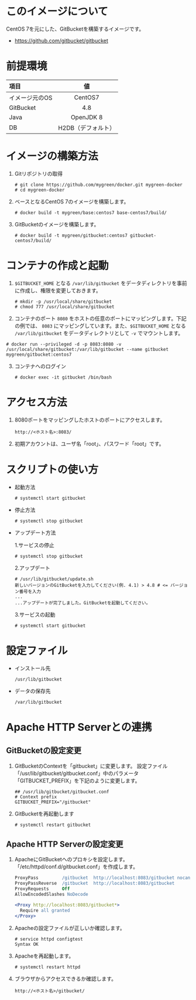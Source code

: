 # このイメージについて

CentOS 7を元にした、GitBucketを構築するイメージです。

- https://github.com/gitbucket/gitbucket

# 前提環境

|項目|値|
|:--|:--:|
|イメージ元のOS|CentOS7|
|GitBucket|4.8|
|Java|OpenJDK 8|
|DB|H2DB（デフォルト）|

# イメージの構築方法

1. Gitリポジトリの取得
    ```console
    # git clone https://github.com/mygreen/docker.git mygreen-docker
    # cd mygreen-docker
    ```

2. ベースとなるCentOS 7のイメージを構築します。
    ```console
    # docker build -t mygreen/base:centos7 base-centos7/build/
    ```

3. GitBucketのイメージを構築します。
    ```console
    # docker build -t mygreen/gitbucket:centos7 gitbucket-centos7/build/
    ```


# コンテナの作成と起動
1. ``$GITBUCKET_HOME`` となる ``/var/lib/gitbucket`` をデータディレクトリを事前に作成し、権限を変更しておきます。
    ```console
    # mkdir -p /usr/local/share/gitbucket
    # chmod 777 /usr/local/share/gitbucket
    ```

2. コンテナのポート ``8080`` をホストの任意のポートにマッピングします。下記の例では、 ``8083`` にマッピングしています。また、``$GITBUCKET_HOME`` となる ``/var/lib/gitbucket`` をデータディレクトリとして ``-v`` でマウントします。

```console
# docker run --privileged -d -p 8083:8080 -v /usr/local/share/gitbucket:/var/lib/gitbucket --name gitbucket mygreen/gitbucket:centos7
```

3. コンテナへのログイン
    ```console
    # docker exec -it gitbucket /bin/bash
    ```

# アクセス方法
1. 8080ポートをマッピングしたホストのポートにアクセスします。
    ```
    http://<ホスト名>:8083/
    ```

2. 初期アカウントは、ユーザ名「root」、パスワード「root」です。

# スクリプトの使い方
- 起動方法
    ```console
    # systemctl start gitbucket
    ```

- 停止方法
    ```console
    # systemctl stop gitbucket
    ```

- アップデート方法

    1.サービスの停止
    ```console
    # systemctl stop gitbucket
    ```

    2.アップデート
    ```console
    # /usr/lib/gitbucket/update.sh
    新しいバージョンのGitBucketを入力してください(例. 4.1) > 4.8 # <= バージョン番号を入力
    ...
    ...アップデートが完了しました。GitBucketを起動してください。
    ```

    3.サービスの起動
    ```console
    # systemctl start gitbucket
    ```


# 設定ファイル
- インストール先
    ```
    /usr/lib/gitbucket
    ```

- データの保存先
    ```
    /var/lib/gitbucket
    ```


# Apache HTTP Serverとの連携
## GitBucketの設定変更
1. GitBucketのContextを「gitbucket」に変更します。 設定ファイル「/usr/lib/gitbucket/gitbucket.conf」中のパラメータ「GITBUCKET_PREFIX」を下記のように変更します。
    ```properties
    ## /usr/lib/gitbucket/gitbucket.conf
    # Context prefix
    GITBUCKET_PREFIX="/gitbucket"
    ```

2. GitBucketを再起動します
    ```console
    # systemctl restart gitbucket
    ```

## Apache HTTP Serverの設定変更
1. ApacheにGitBucketへのプロキシを設定します。「/etc/httpd/conf.d/gitbucket.conf」を作成します。
    ```apache
    ProxyPass         /gitbucket  http://localhost:8083/gitbucket nocanon
    ProxyPassReverse  /gitbucket  http://localhost:8083/gitbucket
    ProxyRequests     Off
    AllowEncodedSlashes NoDecode
    
    <Proxy http://localhost:8083/gitbucket*>
      Require all granted
    </Proxy>
    ```

2. Apacheの設定ファイルが正しいか確認します。
    ```console
    # service httpd configtest
    Syntax OK
    ```

3. Apacheを再起動します。
    ```console
    # systemctl restart httpd
    ```

4. ブラウザからアクセスできるか確認します。
    ```
    http://<ホスト名>/gitbucket/
    ```
